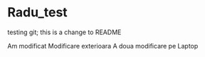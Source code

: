 # Radu_test
testing git;
this is a change to README

Am modificat
Modificare exterioara
A doua modificare pe Laptop
